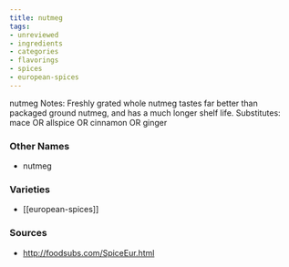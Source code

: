 ```yaml
---
title: nutmeg
tags:
- unreviewed
- ingredients
- categories
- flavorings
- spices
- european-spices
---
```

nutmeg Notes: Freshly grated whole nutmeg tastes far better than packaged ground nutmeg, and has a much longer shelf life. Substitutes: mace OR allspice OR cinnamon OR ginger

### Other Names

* nutmeg

### Varieties

* [[european-spices]]

### Sources
* http://foodsubs.com/SpiceEur.html
